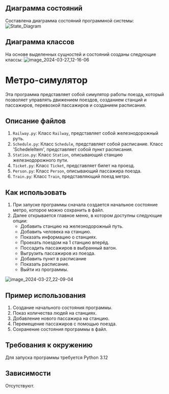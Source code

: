 ## Диаграмма состояний
Составлена диаграмма состояний программной системы:
![State_Diagram](https://github.com/JrDemiurg/Test/assets/116432612/987468df-4910-4588-bebe-2fd810af75f5)

## Диаграмма классов
На основе выделенных сущностей и состояний созданы следующие классы:
![image_2024-03-27_12-16-06](https://github.com/JrDemiurg/Test/assets/116432612/5950a533-8453-4a10-8665-5177e16819e1)

# Метро-симулятор

Эта программа представляет собой симулятор работы поезда, который позволяет управлять движением поездов, созданием станций и пассажиров, перевозкой пассажиров и созданием расписания.

## Описание файлов

1. `Railway.py`: Класс `Railway`, представляет собой железнодорожный руть.
2. `Schedule.py`: Класс `Schedule`, представляет собой расписание. Класс 'SchedeleItem', представляет собой пункт расписания.
3. `Station.py`: Класс `Station`, описывающий станцию железнодорожного пути.
4. `Ticket.py`: Класс `Ticket`, представляет билет на проезд.
5. `Person.py`: Класс `Person`, описывающий пассажира поезда.
6. `Train.py`: Класс `Train`, представляющий поезд метро.

## Как использовать

1. При запуске программы сначала создается начальное состояние метро, которое можно сохранить в файл.
2. Далее открывается главное меню, в котором доступны следующие опции:
   - Добавить станцию на железнодорожный путь.
   - Добавить человека на станцию.
   - Показать информацию о станциях.
   - Проехать поездом на 1 станцию вперёд.
   - Поссадить пассажиров в выбранный вагон.
   - Выгрузить пассажиров из поезда.
   - Добавить пункт в расписание
   - Показать расписание.
   - Выйти из программы.
  
![image_2024-03-27_22-09-04](https://github.com/JrDemiurg/Test/assets/116432612/d3e404fe-288b-431b-86f5-163a4eddd10f)

## Пример использования

1. Создание начального состояния программы.
2. Показ количества людей на станциях.
3. Добавление нового пассажира на станцию.
4. Перемещение пассажиров с помощью поезда.
5. Сохранение состояния программы в файл.

## Требования к окружению

Для запуска программы требуется Python 3.12

## Зависимости

Отсутствуют.
